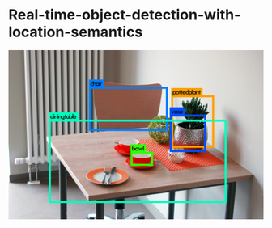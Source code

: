 # Real-time-object-detection-with-location-semantics

![](https://github.com/man007yadav/Real-time-object-detection-with-location-semantics/blob/master/predictions/predictions.jpg)
